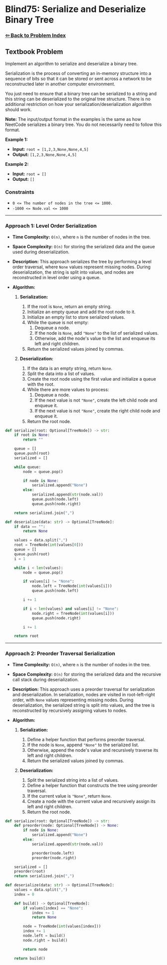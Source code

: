# Blind75: Serialize and Deserialize Binary Tree

### [⇦ Back to Problem Index](../../index.md)

## Textbook Problem

Implement an algorithm to serialize and deserialize a binary tree.

Serialization is the process of converting an in-memory structure into a sequence of bits so that it can be stored or sent across a network to be reconstructed later in another computer environment.

You just need to ensure that a binary tree can be serialized to a string and this string can be deserialized to the original tree structure. There is no additional restriction on how your serialization/deserialization algorithm should work.

**Note:** The input/output format in the examples is the same as how NeetCode serializes a binary tree. You do not necessarily need to follow this format.

**Example 1:**

- **Input:** `root = [1,2,3,None,None,4,5]`
- **Output:** `[1,2,3,None,None,4,5]`

**Example 2:**

- **Input:** `root = []`
- **Output:** `[]`

### Constraints

- `0 <= The number of nodes in the tree <= 1000.`
- `-1000 <= Node.val <= 1000`

---

### Approach 1: Level Order Serialization

- **Time Complexity:** `O(n)`, where `n` is the number of nodes in the tree.
- **Space Complexity:** `O(n)` for storing the serialized data and the queue used during deserialization.
- **Description:** This approach serializes the tree by performing a level order traversal, where `None` values represent missing nodes. During deserialization, the string is split into values, and nodes are reconstructed in level order using a queue.
- **Algorithm:**

  1. **Serialization:**

     1. If the root is `None`, return an empty string.
     2. Initialize an empty queue and add the root node to it.
     3. Initialize an empty list to store serialized values.
     4. While the queue is not empty:
        1. Dequeue a node.
        2. If the node is `None`, add `"None"` to the list of serialized values.
        3. Otherwise, add the node's value to the list and enqueue its left and right children.
     5. Return the serialized values joined by commas.

  2. **Deserialization:**
     1. If the data is an empty string, return `None`.
     2. Split the data into a list of values.
     3. Create the root node using the first value and initialize a queue with the root.
     4. While there are more values to process:
        1. Dequeue a node.
        2. If the next value is not `"None"`, create the left child node and enqueue it.
        3. If the next value is not `"None"`, create the right child node and enqueue it.
     5. Return the root node.

```python
def serialize(root: Optional[TreeNode]) -> str:
	if root is None:
		return ""

	queue = []
	queue.push(root)
	serialized = []

	while queue:
		node = queue.pop()

		if node is None:
			serialized.append("None")
		else:
			serialized.append(str(node.val))
			queue.push(node.left)
			queue.push(node.right)

	return serialized.join(",")

def deserialize(data: str) -> Optional[TreeNode]:
	if data == "":
		return None

	values = data.split(",")
	root = TreeNode(int(values[0]))
	queue = []
	queue.push(root)
	i = 1

	while i < len(values):
		node = queue.pop()

		if values[i] != "None":
			node.left = TreeNode(int(values[i]))
			queue.push(node.left)

		i += 1

		if i < len(values) and values[i] != "None":
			node.right = TreeNode(int(values[i]))
			queue.push(node.right)

		i += 1

	return root
```

---

### Approach 2: Preorder Traversal Serialization

- **Time Complexity:** `O(n)`, where `n` is the number of nodes in the tree.
- **Space Complexity:** `O(n)` for storing the serialized data and the recursive call stack during deserialization.
- **Description:** This approach uses a preorder traversal for serialization and deserialization. In serialization, nodes are visited in root-left-right order, with `None` values representing missing nodes. During deserialization, the serialized string is split into values, and the tree is reconstructed by recursively assigning values to nodes.
- **Algorithm:**

  1. **Serialization:**

     1. Define a helper function that performs preorder traversal.
     2. If the node is `None`, append `"None"` to the serialized list.
     3. Otherwise, append the node's value and recursively traverse its left and right children.
     4. Return the serialized values joined by commas.

  2. **Deserialization:**
     1. Split the serialized string into a list of values.
     2. Define a helper function that constructs the tree using preorder traversal.
     3. If the current value is `"None"`, return `None`.
     4. Create a node with the current value and recursively assign its left and right children.
     5. Return the root node.

```python
def serialize(root: Optional[TreeNode]) -> str:
	def preorder(node: Optional[TreeNode]) -> None:
		if node is None:
			serialized.append("None")
		else:
			serialized.append(str(node.val))

			preorder(node.left)
			preorder(node.right)

	serialized = []
	preorder(root)
	return serialized.join(",")

def deserialize(data: str) -> Optional[TreeNode]:
	values = data.split(",")
	index = 0

	def build() -> Optional[TreeNode]:
		if values[index] == "None":
			index += 1
			return None

		node = TreeNode(int(values[index]))
		index += 1
		node.left = build()
		node.right = build()

		return node

	return build()
```
